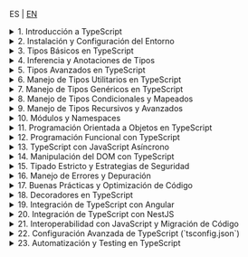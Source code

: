 <!-- MULTILANGUAJE MENU START -->
ES | [EN](https://lckpig.gitbook.io/practical-dev-handbook/typescript)
<!-- MULTILANGUAJE MENU END -->

<details>
<summary>1. Introducción a TypeScript</summary>

- [**Historia y evolución de TypeScript**](introduction/history-evolution.md)
    - Creación por Microsoft y motivaciones detrás de TypeScript
    - Diferencias clave entre TypeScript y JavaScript
    - Versiones destacadas y mejoras introducidas en cada una
- [**Ventajas y características principales de TypeScript**](introduction/advantages-features.md)
    - Tipado estático y detección temprana de errores
    - Compatibilidad con JavaScript y transpilación a ES5/ES6+
    - Soporte para programación orientada a objetos y genéricos
    - Integración con editores de código y herramientas de desarrollo
- [**Cómo funciona TypeScript internamente**](introduction/how-it-works.md)
    - Proceso de transpilación (`tsc`)
    - Conversión de código TypeScript a JavaScript estándar
    - Archivos de definición de tipos (`.d.ts`)
- [**Diferencias clave entre TypeScript y JavaScript**](introduction/key-differences.md)
    - Tipado estático vs. tipado dinámico
    - Interfaces y alias de tipos
    - Compatibilidad con módulos y namespaces

</details>

<details>
<summary>2. Instalación y Configuración del Entorno</summary>

- [**Instalación de TypeScript**](installation-configuration/installation.md)
    - Instalación global con `npm install -g typescript`
    - Instalación en un proyecto con `npm install --save-dev typescript`
    - Verificación de la instalación con `tsc --version`
- [**Configuración básica del compilador (`tsconfig.json`)**](installation-configuration/compiler-config.md)
    - Generación de `tsconfig.json` con `tsc --init`
    - Parámetros esenciales (`target`, `module`, `strict`, `outDir`, `rootDir`)
    - Compilación incremental con `incremental: true`
- [**Ejecución de código TypeScript**](installation-configuration/code-execution.md)
    - Compilación manual con `tsc archivo.ts`
    - Compilación automática con `tsc --watch`
    - Uso de `ts-node` para ejecutar TypeScript sin compilar (`npx ts-node archivo.ts`)
- [**Configuración en editores y herramientas de desarrollo**](installation-configuration/editor-setup.md)
    - Configuración en VS Code con soporte para TypeScript
    - Integración con ESLint y Prettier para formateo de código
    - Extensiones recomendadas en Visual Studio Code

</details>

<details>
<summary>3. Tipos Básicos en TypeScript</summary>

- [**Tipos primitivos en TypeScript**](basic-types/primitive-types.md)
    - `string`, `number`, `boolean`, `null`, `undefined`
    - Diferencias entre `null` y `undefined`
    - Uso de `bigint` para operaciones con grandes números
- [**Tipado en variables y constantes**](basic-types/variable-typing.md)
    - Declaración con `let`, `const` y su relación con los tipos
    - Inferencia de tipos vs. anotaciones explícitas
- [**El tipo `any` y su impacto en el código**](basic-types/any-type.md)
    - Cuándo usar `any` y sus riesgos
    - Alternativas seguras con `unknown`
- [**El tipo `void` y su uso en funciones**](basic-types/void-type.md)
    - Diferencias entre `void` y `undefined` en retornos
    - Uso en funciones sin retorno explícito
- [**El tipo `never` para funciones que no devuelven valores**](basic-types/never-type.md)
    - Funciones que arrojan errores (`throw`)
    - Funciones que nunca terminan (`while (true) {}`)
- [**Arrays y Tuplas en TypeScript**](basic-types/arrays-tuples.md)
    - Declaración de arrays (`number[]`, `Array<string>`)
    - Uso de tuplas (`[string, number]`)
    - Tuplas con etiquetas (`[id: number, nombre: string]`)

</details>

<details>
<summary>4. Inferencia y Anotaciones de Tipos</summary>

- [**Inferencia de tipos en TypeScript**](type-inference-annotations/type-inference.md)
    - Inferencia automática en variables (`let x = 10; // x es number`)
    - Inferencia en funciones (`function suma(a, b) { return a + b; }`)
    - Inferencia contextual basada en el uso de valores
- [**Anotaciones de tipos en variables y funciones**](type-inference-annotations/type-annotations.md)
    - Especificación manual de tipos (`let nombre: string = "TypeScript";`)
    - Anotaciones en parámetros de funciones (`function saludar(nombre: string) {}`)
    - Retorno explícito de funciones (`function sumar(a: number, b: number): number {}`)
- [**El uso de `unknown` como alternativa segura a `any`**](type-inference-annotations/unknown-vs-any.md)
    - Diferencias entre `unknown` y `any`
    - Restricciones de `unknown` para evitar errores de tipado
- [**Tipado de funciones y expresiones de función**](type-inference-annotations/function-typing.md)
    - Declaración de funciones con tipos de entrada y salida
    - Uso de `type` y `interface` para definir funciones reutilizables
- [**Type Assertions (`as` y `<Type>`)**](type-inference-annotations/type-assertions.md)
    - Conversión de tipos en tiempo de compilación
    - Cuándo usar `as` y `<Type>` y sus diferencias
    - Riesgos y mejores prácticas en `Type Assertions`

</details>

<details>
<summary>5. Tipos Avanzados en TypeScript</summary>

- [**Unión de tipos (`Union Types`)**](advanced-types/union-types.md)
    - Uso de `|` para permitir múltiples tipos (`let valor: string | number;`)
    - Validaciones en funciones con unión de tipos
- [**Intersección de tipos (`Intersection Types`)**](advanced-types/intersection-types.md)
    - Combinación de múltiples tipos con `&`
    - Casos de uso en estructuras de datos complejas
- [**El tipo `unknown` vs `any` (Avanzado)**](advanced-types/unknown-vs-any-advanced.md)
    - Diferencias y cuándo usar cada uno
    - Restricciones de `unknown` en operaciones
- [**El tipo `never` y su aplicación (Avanzado)**](advanced-types/never-type-advanced.md)
    - Funciones que nunca devuelven un valor (`throw new Error()`)
    - Uso en validaciones exhaustivas
- [**Literal Types y Enums**](advanced-types/literal-enums.md)
    - Tipos literales (`type Color = "rojo" | "verde" | "azul"`)
    - Definición y uso de `enum` (`enum Estado { Activo, Inactivo }`)
    - Enums con valores numéricos y de cadena
- [**El operador `typeof` en TypeScript**](advanced-types/typeof-operator.md)
    - Inferencia de tipos basada en valores existentes
    - Uso en funciones genéricas
- [**`keyof`, `typeof` y `in` en TypeScript**](advanced-types/keyof-typeof-in.md)
    - Uso de `keyof` para acceder a las claves de un objeto
    - `typeof` en combinación con `keyof`
    - El operador `in` para validaciones de propiedades

</details>

<details>
<summary>6. Manejo de Tipos Utilitarios en TypeScript</summary>

- [**Tipos parciales y opcionales**](utility-types/partial-required.md)
    - `Partial<T>`: Conversión de todas las propiedades a opcionales
    - `Required<T>`: Conversión de todas las propiedades a obligatorias
- [**Manipulación de objetos con `Pick`, `Omit` y `Record`**](utility-types/pick-omit-record.md)
    - `Pick<T, K>`: Seleccionar propiedades específicas de un tipo
    - `Omit<T, K>`: Excluir propiedades de un tipo
    - `Record<K, T>`: Creación de un tipo con claves y valores específicos
- [**El tipo `Readonly<T>` y su aplicación**](utility-types/readonly-type.md)
    - Evitar modificaciones en objetos con `Readonly<T>`
    - Casos de uso en estructuras inmutables
- [**`Extract<T, U>` y `Exclude<T, U>`**](utility-types/extract-exclude.md)
    - `Extract<T, U>`: Extraer solo los tipos coincidentes
    - `Exclude<T, U>`: Remover tipos específicos
- [**`NonNullable<T>` y `ReturnType<T>`**](utility-types/nonnullable-returntype.md)
    - `NonNullable<T>`: Eliminación de `null` y `undefined` en un tipo
    - `ReturnType<T>`: Inferencia del tipo de retorno de una función
- [**Uso de `InstanceType<T>` y `ThisParameterType<T>`**](utility-types/instancetype-thisparametertype.md)
    - `InstanceType<T>`: Inferir el tipo de una instancia de clase
    - `ThisParameterType<T>`: Extraer el tipo de `this` en una función

</details>

<details>
<summary>7. Manejo de Tipos Genéricos en TypeScript</summary>

- [**Introducción a los tipos genéricos**](generic-types/introduction.md)
    - Definición de funciones genéricas (`function identidad<T>(valor: T): T { return valor; }`)
    - Beneficios de los tipos genéricos en reutilización de código
- [**Genéricos en funciones y métodos**](generic-types/generics-functions-methods.md)
    - Uso de `<T>` en parámetros de funciones
    - Aplicación de restricciones (`extends`) en genéricos
- [**Genéricos en interfaces y tipos personalizados**](generic-types/generics-interfaces-types.md)
    - Creación de interfaces genéricas (`interface Caja<T> { contenido: T; }`)
    - Tipos con múltiples parámetros genéricos
- [**Genéricos en clases**](generic-types/generics-classes.md)
    - Implementación de clases genéricas (`class Repositorio<T>`)
    - Casos de uso en modelos de datos
- [**Uso de `keyof` y `typeof` en genéricos**](generic-types/keyof-typeof-generics.md)
    - Acceso a claves dinámicamente con `keyof`
    - Inferencia de tipos basada en objetos con `typeof`
- [**Manipulación avanzada de genéricos**](generic-types/advanced-manipulation.md)
    - Tipos condicionales con `extends` (`T extends U ? X : Y`)
    - Inferencia automática con `infer` (`ReturnType<T>`)
    - Uso de `Mapped Types` para transformar estructuras

</details>

<details>
<summary>8. Manejo de Tipos Condicionales y Mapeados</summary>

- [**Introducción a los tipos condicionales**](conditional-mapped-types/introduction.md)
    - Sintaxis básica (`T extends U ? X : Y`)
    - Casos de uso en validaciones de tipos dinámicos
- [**Uso de `infer` en tipos condicionales**](conditional-mapped-types/using-infer.md)
    - Extraer tipos internos con `infer` (`ReturnType<T>`)
    - Aplicaciones avanzadas con inferencia automática
- [**Tipos mapeados (`Mapped Types`)**](conditional-mapped-types/mapped-types.md)
    - Transformación de propiedades de un objeto
    - Uso de `as` en `Mapped Types` para cambiar claves
- [**Modificación de propiedades con `Readonly<T>`, `Partial<T>` y `Required<T>`**](conditional-mapped-types/modifying-properties.md)
    - Creación de tipos derivados a partir de estructuras existentes
    - Restricción y expansión de propiedades
- [**Uso de `Record<K, T>` en la creación de estructuras dinámicas**](conditional-mapped-types/using-record.md)
    - Creación de objetos tipados con claves y valores específicos
    - Casos de uso en estructuras de configuración
- [**Ejemplos avanzados de tipos condicionales**](conditional-mapped-types/advanced-examples.md)
    - Implementación de filtros y transformaciones en tiempo de compilación
    - Creación de `DeepPartial<T>` para hacer tipos anidados opcionales

</details>

<details>
<summary>9. Manejo de Tipos Recursivos y Avanzados</summary>

- [**Tipos recursivos en TypeScript**](recursive-advanced-types/recursive-types.md)
    - Definición de estructuras recursivas (`type Nodo<T> = { valor: T; hijos?: Nodo<T>[] };`)
    - Uso en estructuras de datos como árboles y listas anidadas
- [**`DeepPartial<T>` y `DeepReadonly<T>`**](recursive-advanced-types/deep-partial-readonly.md)
    - Transformación de estructuras anidadas a opcionales (`DeepPartial<T>`)
    - Aplicación de inmutabilidad en niveles profundos con `DeepReadonly<T>`
- [**Manipulación de tuplas y arrays avanzados**](recursive-advanced-types/advanced-tuples-arrays.md)
    - Uso de `T[number]` para extraer valores de arrays tipados
    - Concatenación y manipulación de tuplas (`[...T, U]`)
    - Creación de tuplas dinámicas con `Extract<T, U>`
- [**Inferencia avanzada con `infer` y `keyof`**](recursive-advanced-types/advanced-inference.md)
    - Uso de `infer` en la desestructuración de tipos
    - Creación de utilitarios personalizados con `keyof` y `Mapped Types`
- [**Ejemplos prácticos de tipos avanzados**](recursive-advanced-types/practical-examples.md)
    - Implementación de validaciones de tipo en tiempo de compilación
    - Uso de `IsNever<T>` y `IsUnknown<T>` para control de flujo de tipos

</details>

<details>
<summary>10. Módulos y Namespaces</summary>

- [**Manejo de módulos en TypeScript**](modules-namespaces/handling-modules.md)
    - Diferencias entre `ES Modules` y `CommonJS`
    - Importaciones y exportaciones (`import { algo } from './archivo'`, `export function algo()`)
    - Exportaciones por defecto vs. exportaciones nombradas
- [**Organización del código con módulos**](modules-namespaces/code-organization.md)
    - Uso de `index.ts` para centralizar exportaciones
    - Separación de responsabilidades en módulos reutilizables
- [**Namespaces en TypeScript**](modules-namespaces/namespaces.md)
    - Definición de un `namespace` (`namespace MiEspacio { export class MiClase {} }`)
    - Importación de elementos de un `namespace` (`MiEspacio.MiClase`)
    - Diferencias entre `namespace` y `module` en TypeScript moderno
- [**Configuración de módulos en `tsconfig.json`**](modules-namespaces/module-config.md)
    - Parámetros `module`, `moduleResolution`, `baseUrl`, `paths`
    - Alias de módulos con `paths` y `baseUrl`
- [**Uso de módulos con bundlers y frameworks**](modules-namespaces/bundlers-frameworks.md)
    - Configuración en Webpack, Rollup y Vite
    - Integración con Node.js y `ts-node`

</details>

<details>
<summary>11. Programación Orientada a Objetos en TypeScript</summary>

- [**Clases en TypeScript**](object-oriented-programming/classes.md)
    - Declaración de clases (`class Persona {}`)
    - Propiedades y métodos públicos, privados y protegidos
    - Constructores y sobrecarga de constructores
- [**Herencia y superclases**](object-oriented-programming/inheritance.md)
    - Uso de `extends` para heredar de otra clase
    - Llamada al constructor padre con `super()`
- [**Interfaces y clases abstractas**](object-oriented-programming/interfaces-abstract-classes.md)
    - Diferencias entre `interface` y `abstract class`
    - Implementación de interfaces en clases con `implements`
- [**Modificadores de acceso y encapsulación**](object-oriented-programming/access-modifiers.md)
    - `public`, `private`, `protected`, `readonly`
    - Métodos `get` y `set` para control de acceso a propiedades
- [**Métodos y propiedades estáticas**](object-oriented-programming/static-members.md)
    - Declaración con `static`
    - Acceso a métodos sin instanciar la clase
- [**Patrones de diseño aplicados en TypeScript**](object-oriented-programming/design-patterns.md)
    - Uso de `Singleton`, `Factory`, `Decorator`
    - Implementación de `Strategy` y `Observer` en TypeScript

</details>

<details>
<summary>12. Programación Funcional con TypeScript</summary>

- [**Principios de programación funcional en TypeScript**](functional-programming/functional-programming-principles.md)
    - Inmutabilidad y funciones puras
    - Evitar efectos secundarios en funciones
- [**Funciones de orden superior y callbacks**](functional-programming/higher-order-functions-callbacks.md)
    - Paso de funciones como argumentos (`map()`, `filter()`, `reduce()`)
    - Creación de funciones de orden superior
- [**Closures y currying en TypeScript**](functional-programming/closures-currying.md)
    - Uso de closures para encapsular datos
    - Implementación de currying para parcializar funciones
- [**Uso de tipos genéricos en funciones funcionales**](functional-programming/generics-functional-functions.md)
    - Creación de funciones genéricas (`function procesar<T>(valor: T): T {}`)
    - Aplicaciones de `Partial<T>`, `Readonly<T>`, `Pick<T, K>` en programación funcional
- [**Composición de funciones y `pipe`**](functional-programming/function-composition-pipe.md)
    - Encadenamiento de funciones con composición (`f(g(x))`)
    - Implementación del patrón `pipe()`
- [**Uso de `ReadonlyArray<T>` y `ReadonlyMap<K, V>`**](functional-programming/readonly-collections.md)
    - Evitar mutaciones en listas y estructuras de datos

</details>

<details>
<summary>13. TypeScript con JavaScript Asíncrono</summary>

- [**Manejo de Promesas en TypeScript**](async-javascript/handling-promises.md)
    - Tipado de promesas (`Promise<T>`)
    - Retorno de promesas tipadas en funciones
- [**Uso de `async/await` en TypeScript**](async-javascript/async-await.md)
    - Declaración de funciones asíncronas con `async`
    - Espera de promesas con `await`
- [**Tipado de funciones asíncronas**](async-javascript/typing-async-functions.md)
    - Tipado explícito de funciones `async` (`async function obtenerDatos(): Promise<string>`)
    - Tipado de errores en `try...catch`
- [**`Promise.all()`, `Promise.race()`, `Promise.allSettled()`**](async-javascript/advanced-promises.md)
    - Tipado y uso avanzado en concurrencia
- [**AbortController y cancelación de Promesas**](async-javascript/abort-controller.md)
    - Implementación de `AbortController` en `fetch`
    - Uso de `signal` para cancelar peticiones HTTP
- [**Manejo de errores en código asíncrono**](async-javascript/error-handling-async.md)
    - Uso de `catch` en Promesas
    - Estrategias con `try...catch` en funciones `async`

</details>

<details>
<summary>14. Manipulación del DOM con TypeScript</summary>

- [**Acceso a elementos del DOM con TypeScript**](dom-manipulation/accessing-dom-elements.md)
    - Tipado de `document.getElementById()`, `querySelector()` y `querySelectorAll()`
    - Uso de `HTMLElement`, `HTMLInputElement`, `HTMLButtonElement` y otros tipos específicos
- [**Modificación de elementos en el DOM**](dom-manipulation/modifying-dom-elements.md)
    - Cambio de contenido con `textContent` y `innerHTML`
    - Manipulación de atributos con `setAttribute()` y `getAttribute()`
- [**Eventos en TypeScript**](dom-manipulation/handling-events.md)
    - Tipado de eventos (`MouseEvent`, `KeyboardEvent`, `Event`)
    - Manejo de `addEventListener()` con tipos específicos
- [**Creación y eliminación de elementos**](dom-manipulation/creating-removing-elements.md)
    - `document.createElement()`, `appendChild()`, `removeChild()`
    - Uso de `insertAdjacentHTML()` para insertar contenido dinámico
- [**Delegación de eventos y `event.target` tipado**](dom-manipulation/event-delegation.md)
    - Implementación de delegación de eventos en listas dinámicas
    - Uso seguro de `event.target` con `as HTMLElement`
- [**Uso de `MutationObserver` para detectar cambios en el DOM**](dom-manipulation/mutation-observer.md)
    - Implementación de `MutationObserver`
    - Casos de uso en aplicaciones dinámicas

</details>

<details>
<summary>15. Tipado Estricto y Estrategias de Seguridad</summary>

- [**Activación del modo estricto en TypeScript**](strict-typing-security/enabling-strict-mode.md)
    - Configuración de `strict: true` en `tsconfig.json`
    - Efectos de `strictNullChecks`, `noImplicitAny`, `strictFunctionTypes`
- [**Manejo seguro de valores nulos y opcionales**](strict-typing-security/handling-null-optional.md)
    - Uso de `strictNullChecks` para evitar valores `null` o `undefined`
    - Operador de encadenamiento opcional (`?.`)
    - Operador de coalescencia nula (`??`)
- [**Uso de `unknown` en lugar de `any`**](strict-typing-security/unknown-vs-any-security.md)
    - Diferencias y mejores prácticas con `unknown`
    - Restricciones de uso y necesidad de validaciones
- [**Seguridad en el manejo de datos y APIs**](strict-typing-security/data-api-security.md)
    - Validación de entradas con `typeof` y `instanceof`
    - Uso de `never` para asegurar exhaustividad en `switch`
- [**Protección contra errores en objetos y clases**](strict-typing-security/object-class-protection.md)
    - Implementación de `Readonly<T>` para prevenir mutaciones
    - Tipado seguro con `Partial<T>` y `Required<T>`
- [**Evitar problemas en tipado de estructuras dinámicas**](strict-typing-security/dynamic-structure-typing.md)
    - Estrategias para manejar estructuras JSON en APIs (`Record<string, unknown>`)
    - Tipado estricto de respuestas de `fetch()`

</details>

<details>
<summary>16. Manejo de Errores y Depuración</summary>

- [**Manejo de errores con `try...catch` en TypeScript**](error-handling-debugging/try-catch-handling.md)
    - Tipado de errores en bloques `catch` (`error: unknown`)
    - Uso de `instanceof` para verificar el tipo de error
- [**Errores en código asíncrono**](error-handling-debugging/async-error-handling.md)
    - Captura de errores en `async/await` con `try...catch`
    - Tipado de respuestas fallidas en Promesas
- [**Depuración con `console.log()` y `console.error()`**](error-handling-debugging/debugging-tools.md)
    - Uso eficiente de `console.table()` para visualizar objetos
    - `debugger` en DevTools del navegador
- [**Integración con herramientas de depuración**](error-handling-debugging/debugging-integration.md)
    - Uso de `tsc --watch` para detectar errores en tiempo de desarrollo
    - Depuración en VS Code con `launch.json`
- [**Manejo de errores en clases y funciones**](error-handling-debugging/class-function-errors.md)
    - Creación de clases de error personalizadas (`class CustomError extends Error`)
    - Lanzamiento controlado de errores con `throw`
- [**Prevención de errores en TypeScript**](error-handling-debugging/error-prevention.md)
    - Uso de `strictNullChecks` y `noImplicitAny`
    - Estrategias para evitar `any` y garantizar tipado seguro

</details>

<details>
<summary>17. Buenas Prácticas y Optimización de Código</summary>

- [**Estructura y organización del código**](best-practices-optimization/code-structure-organization.md)
    - Separación de lógica en módulos y archivos
    - Uso adecuado de `interfaces` y `types`
- [**Escritura de código mantenible**](best-practices-optimization/maintainable-code.md)
    - Convenciones de nombres en variables y funciones
    - Uso de `readonly` y `const` para evitar modificaciones accidentales
- [**Optimización del rendimiento en TypeScript**](best-practices-optimization/performance-optimization.md)
    - Evitar conversiones innecesarias de tipos (`as any`)
    - Uso eficiente de estructuras de datos (`Map`, `Set`, `Record<K, T>`)
- [**Reducción de complejidad en funciones y clases**](best-practices-optimization/complexity-reduction.md)
    - Aplicación del principio **DRY** (Don't Repeat Yourself)
    - Uso de funciones puras y modularización
- [**Prevención de errores en tiempo de compilación**](best-practices-optimization/compile-time-error-prevention.md)
    - Habilitación de `strict` en `tsconfig.json`
    - Uso de `unknown` en lugar de `any`
- [**Compatibilidad y escalabilidad en proyectos grandes**](best-practices-optimization/compatibility-scalability.md)
    - Uso de `namespace` vs. `modules`
    - Implementación de `Abstract Classes` para facilitar extensibilidad

</details>

<details>
<summary>18. Decoradores en TypeScript</summary>

- [**Introducción a los decoradores**](decorators/introduction.md)
    - ¿Qué son los decoradores y cómo funcionan en TypeScript?
    - Configuración de `experimentalDecorators` en `tsconfig.json`
- [**Tipos de decoradores en TypeScript**](decorators/decorator-types.md)
    - **Decoradores de clase** (`@ClaseDecorator`)
    - **Decoradores de propiedad** (`@PropiedadDecorator`)
    - **Decoradores de método** (`@MetodoDecorator`)
    - **Decoradores de parámetros** (`@ParametroDecorator`)
- [**Uso de decoradores en Angular**](decorators/decorators-angular.md)
    - `@Component()`, `@Injectable()`, `@Directive()`, `@Pipe()`
    - Personalización de decoradores en servicios y módulos
- [**Uso de decoradores en NestJS**](decorators/decorators-nestjs.md)
    - `@Controller()`, `@Get()`, `@Post()`, `@Param()`, `@Body()`
    - Creación de decoradores personalizados con `Reflect.metadata()`
- [**Composición y encadenamiento de decoradores**](decorators/composition-chaining.md)
    - Aplicación de múltiples decoradores en una misma entidad
    - Orden de ejecución de los decoradores en clases
- [**Decoradores con parámetros y configuración dinámica**](decorators/parameterized-decorators.md)
    - Decoradores que aceptan argumentos (`@MiDecorator(config)`)
    - Uso de `factory functions` en decoradores

</details>

<details>
<summary>19. Integración de TypeScript con Angular</summary>

- [**Configuración del entorno de Angular con TypeScript**](integration-angular/environment-setup.md)
    - Instalación de Angular CLI y generación de proyectos (`ng new`)
    - Configuración de `tsconfig.json` en Angular
- [**Tipado y estructura en Angular**](integration-angular/typing-structure.md)
    - Tipado de componentes, servicios y directivas
    - Uso de interfaces y clases en Angular
    - Manejo de `strictPropertyInitialization` en componentes
- [**Inyección de dependencias y servicios**](integration-angular/dependency-injection.md)
    - Tipado de `Injectable` y `providers`
    - Uso de `HttpClient` con tipado seguro
    - Uso de `Subject<T>` y `BehaviorSubject<T>` en servicios reactivos
- [**Manejo de formularios en Angular con TypeScript**](integration-angular/form-handling.md)
    - Tipado de `FormGroup`, `FormControl`, `FormArray`
    - Validaciones con `Validators` y `AbstractControl`
- [**Optimización del rendimiento en Angular con TypeScript**](integration-angular/performance-optimization.md)
    - Uso de `OnPush` y `trackBy` en `ngFor`
    - Evitar `any` en la gestión de estados

</details>

<details>
<summary>20. Integración de TypeScript con NestJS</summary>

- [**Configuración y estructura de un proyecto NestJS**](integration-nestjs/nestjs-project-setup.md)
    - Instalación de NestJS y estructura de carpetas (`nest new`)
    - Configuración de `tsconfig.json` en NestJS
- [**Tipado en controladores y servicios**](integration-nestjs/nestjs-typing-controllers-services.md)
    - Tipado de `@Controller()`, `@Get()`, `@Post()`, `@Put()`
    - Tipado de `@Body()`, `@Param()`, `@Query()` en rutas
    - Uso de DTOs (`Data Transfer Objects`) con validaciones de tipo
- [**Inyección de dependencias en NestJS**](integration-nestjs/nestjs-dependency-injection.md)
    - Uso de `@Injectable()` y `@Inject()` para dependencias tipadas
    - Manejo de `Providers` con interfaces y `useClass`, `useFactory`, `useValue`
- [**Gestión de bases de datos con TypeORM y Prisma**](integration-nestjs/nestjs-database-management.md)
    - Tipado de entidades con `@Entity()`, `@Column()`, `@PrimaryGeneratedColumn()`
    - Uso de `Repository<T>` para acceso tipado a la base de datos
- [**Manejo de WebSockets y GraphQL en NestJS con TypeScript**](integration-nestjs/nestjs-websockets-graphql.md)
    - Tipado de `@WebSocketGateway()`, `@SubscribeMessage()`
    - Uso de `@Resolver()`, `@Query()`, `@Mutation()` en GraphQL

</details>

<details>
<summary>21. Interoperabilidad con JavaScript y Migración de Código</summary>

- [**Compatibilidad entre TypeScript y JavaScript**](interoperability-migration/compatibility-js-ts.md)
    - Uso de `allowJs` en `tsconfig.json` para mezclar archivos `.js` y `.ts`
    - Beneficios de TypeScript en proyectos JavaScript existentes
- [**Migración progresiva de JavaScript a TypeScript**](interoperability-migration/progressive-migration.md)
    - Estrategia de migración incremental (`ts-check` y `@ts-nocheck`)
    - Conversión de archivos `.js` a `.ts` y detección de errores
- [**Tipado de librerías JavaScript en TypeScript**](interoperability-migration/typing-js-libraries.md)
    - Uso de archivos de definición de tipos (`@types/paquete`)
    - Creación manual de `.d.ts` para bibliotecas sin tipado oficial
- [**Uso de `declare` para extender JavaScript**](interoperability-migration/using-declare.md)
    - Creación de tipos personalizados para bibliotecas externas
    - Declaración de módulos sin tipado con `declare module "paquete"`
- [**Conversión de objetos dinámicos y `any` a tipos seguros**](interoperability-migration/converting-dynamic-any.md)
    - Uso de `unknown` en lugar de `any` en estructuras migradas
    - Implementación de validaciones con `typeof`, `instanceof` y `asserts`
- [**Buenas prácticas en proyectos híbridos (JS + TS)**](interoperability-migration/hybrid-project-best-practices.md)
    - Refactorización gradual en grandes proyectos
    - Uso de `strict: true` y eliminación progresiva de `any`

</details>

<details>
<summary>22. Configuración Avanzada de TypeScript (`tsconfig.json`)</summary>

- [**Estructura y propósito de `tsconfig.json`**](advanced-tsconfig-configuration/tsconfig-structure-purpose.md)
    - ¿Qué es `tsconfig.json` y cómo afecta la compilación?
    - Generación automática con `tsc --init`
- [**Configuraciones esenciales en `compilerOptions`**](advanced-tsconfig-configuration/essential-compiler-options.md)
    - `target`: Especificación de la versión de ECMAScript
    - `module`: Configuración del sistema de módulos (`ESNext`, `CommonJS`)
    - `strict`: Activación del modo estricto para mayor seguridad
- [**Control de directorios y salida de archivos**](advanced-tsconfig-configuration/directory-output-control.md)
    - `rootDir` y `outDir`: Organización de archivos fuente y compilados
    - `include`, `exclude` y `files`: Definición de archivos en la compilación
- [**Optimización y rendimiento en la compilación**](advanced-tsconfig-configuration/compilation-optimization-performance.md)
    - `incremental`: Compilación incremental para reducir tiempos
    - `noEmitOnError`: Evitar generación de código si hay errores
    - `sourceMap`: Creación de mapas de código fuente para depuración
- [**Manejo de archivos de tipado (`@types` y `declaration`)**](advanced-tsconfig-configuration/handling-type-files.md)
    - `declaration`: Generación de archivos `.d.ts` para librerías
    - `typeRoots` y `types`: Control de definición de tipos externos
- [**Configuraciones avanzadas en proyectos grandes**](advanced-tsconfig-configuration/advanced-large-project-config.md)
    - `paths` y `baseUrl` para alias de módulos
    - `composite` y `references` para proyectos modulares

</details>

<details>
<summary>23. Automatización y Testing en TypeScript</summary>

### Automatización en TypeScript

- [**Uso de `npm scripts` para ejecutar tareas**](automation-testing/npm-scripts-automation.md)
    - Configuración de scripts en `package.json`
    - Ejecución de compilación y limpieza (`tsc`, `rimraf dist`)
- [**Automatización con herramientas de bundling**](automation-testing/bundling-tools-automation.md)
    - Configuración de `Webpack` y `Vite` con TypeScript
    - Uso de `esbuild` para compilaciones rápidas
- [**Linting y formateo de código**](automation-testing/linting-formatting.md)
    - Configuración de `ESLint` con TypeScript (`@typescript-eslint`)
    - Integración con `Prettier` para formateo automático

### Testing en TypeScript

- [**Testing unitario con Jest y Vitest**](automation-testing/unit-testing-jest-vitest.md)
    - Configuración de Jest en TypeScript (`ts-jest`)
    - Creación de pruebas con `describe()`, `test()`, `expect()`
    - Uso de mocks (`jest.mock()`, `jest.fn()`, `spyOn()`)
- [**Testing de integración en NestJS y Angular**](automation-testing/integration-testing-nestjs-angular.md)
    - Pruebas de servicios en NestJS con `TestingModule`
    - Pruebas en Angular con `TestBed` y `ComponentFixture`
- [**Pruebas end-to-end (E2E) con Cypress y Playwright**](automation-testing/e2e-testing-cypress-playwright.md)
    - Configuración de Cypress en proyectos TypeScript
    - Creación de pruebas de UI (`cy.visit()`, `cy.get()`, `cy.click()`)
- [**Cobertura de código y generación de reportes**](automation-testing/code-coverage-reports.md)
    - Uso de `jest --coverage` para métricas de test
    - Configuración de `nyc` para análisis de cobertura

</details>